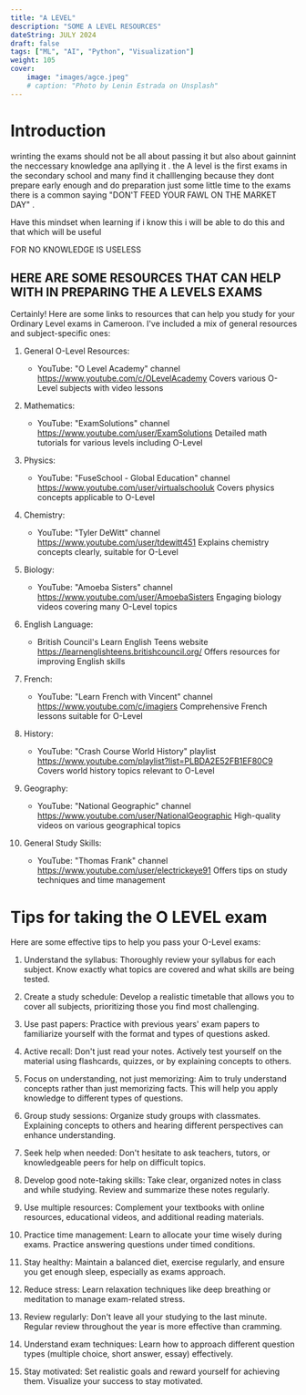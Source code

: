 ```yaml
---
title: "A LEVEL"
description: "SOME A LEVEL RESOURCES"
dateString: JULY 2024
draft: false
tags: ["ML", "AI", "Python", "Visualization"]
weight: 105
cover:
    image: "images/agce.jpeg"
    # caption: "Photo by Lenin Estrada on Unsplash"
---
```


# Introduction 

wrinting the exams should not be all about passing it but also about gainnint the neccessary knowledge ana apllying it .
the A level is the first exams in the secondary school and many find it challlenging because they dont prepare early enough and do preparation just some little time to the exams there is a common saying "DON'T FEED YOUR FAWL ON THE MARKET DAY" .

Have this mindset when learning if i know this i will be able to do this and that which will be useful

FOR NO KNOWLEDGE IS USELESS

 

## HERE ARE SOME RESOURCES THAT CAN HELP WITH IN PREPARING THE A LEVELS EXAMS
Certainly! Here are some links to resources that can help you study for your Ordinary Level exams in Cameroon. I've included a mix of general resources and subject-specific ones:

1. General O-Level Resources:
   - YouTube: "O Level Academy" channel
   https://www.youtube.com/c/OLevelAcademy
   Covers various O-Level subjects with video lessons

2. Mathematics:
   - YouTube: "ExamSolutions" channel
   https://www.youtube.com/user/ExamSolutions
   Detailed math tutorials for various levels including O-Level

3. Physics:
   - YouTube: "FuseSchool - Global Education" channel
   https://www.youtube.com/user/virtualschooluk
   Covers physics concepts applicable to O-Level

4. Chemistry:
   - YouTube: "Tyler DeWitt" channel
   https://www.youtube.com/user/tdewitt451
   Explains chemistry concepts clearly, suitable for O-Level

5. Biology:
   - YouTube: "Amoeba Sisters" channel
   https://www.youtube.com/user/AmoebaSisters
   Engaging biology videos covering many O-Level topics

6. English Language:
   - British Council's Learn English Teens website
   https://learnenglishteens.britishcouncil.org/
   Offers resources for improving English skills

7. French:
   - YouTube: "Learn French with Vincent" channel
   https://www.youtube.com/c/imagiers
   Comprehensive French lessons suitable for O-Level

8. History:
   - YouTube: "Crash Course World History" playlist
   https://www.youtube.com/playlist?list=PLBDA2E52FB1EF80C9
   Covers world history topics relevant to O-Level

9. Geography:
   - YouTube: "National Geographic" channel
   https://www.youtube.com/user/NationalGeographic
   High-quality videos on various geographical topics

10. General Study Skills:
    - YouTube: "Thomas Frank" channel
    https://www.youtube.com/user/electrickeye91
    Offers tips on study techniques and time management




# Tips for taking the O LEVEL exam
Here are some effective tips to help you pass your O-Level exams:

1. Understand the syllabus:
   Thoroughly review your syllabus for each subject. Know exactly what topics are covered and what skills are being tested.

2. Create a study schedule:
   Develop a realistic timetable that allows you to cover all subjects, prioritizing those you find most challenging.

3. Use past papers:
   Practice with previous years' exam papers to familiarize yourself with the format and types of questions asked.

4. Active recall:
   Don't just read your notes. Actively test yourself on the material using flashcards, quizzes, or by explaining concepts to others.

5. Focus on understanding, not just memorizing:
   Aim to truly understand concepts rather than just memorizing facts. This will help you apply knowledge to different types of questions.

6. Group study sessions:
   Organize study groups with classmates. Explaining concepts to others and hearing different perspectives can enhance understanding.

7. Seek help when needed:
   Don't hesitate to ask teachers, tutors, or knowledgeable peers for help on difficult topics.

8. Develop good note-taking skills:
   Take clear, organized notes in class and while studying. Review and summarize these notes regularly.

9. Use multiple resources:
   Complement your textbooks with online resources, educational videos, and additional reading materials.

10. Practice time management:
    Learn to allocate your time wisely during exams. Practice answering questions under timed conditions.

11. Stay healthy:
    Maintain a balanced diet, exercise regularly, and ensure you get enough sleep, especially as exams approach.

12. Reduce stress:
    Learn relaxation techniques like deep breathing or meditation to manage exam-related stress.

13. Review regularly:
    Don't leave all your studying to the last minute. Regular review throughout the year is more effective than cramming.

14. Understand exam techniques:
    Learn how to approach different question types (multiple choice, short answer, essay) effectively.

15. Stay motivated:
    Set realistic goals and reward yourself for achieving them. Visualize your success to stay motivated.


